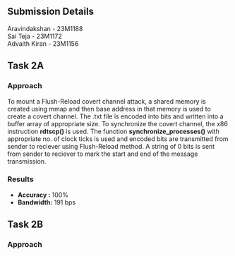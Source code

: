 ## Submission Details
Aravindakshan - 23M1188   
Sai Teja      - 23M1172  
Advaith Kiran - 23M1156  

## Task 2A
### Approach
To mount a Flush-Reload covert channel attack, a shared memory is created using mmap and then base address in that memory is used to create a covert channel.
The .txt file is encoded into bits and written into a buffer array of appropriate size.
To synchronize the covert channel, the x86 instruction **rdtscp()** is used.
The function **synchronize_processes()** with appropriate no. of clock ticks is used and encoded bits are transmitted from sender to reciever using Flush-Reload method.
A string of 0 bits is sent from sender to reciever to mark the start and end of the message transmission. 

### Results
- **Accuracy :** 100%
- **Bandwidth:** 191 bps

## Task 2B
### Approach
